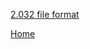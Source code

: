 [2.032 file format](https://freepcb.dev/FreePcb-2/bin/doc/File_Format_2_032.html)

[Home](https://freepcb.dev)
